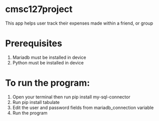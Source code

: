 # cmsc127project
This app helps user track their expenses made within a friend, or group

# Prerequisites
1. Mariadb must be installed in device<br>
2. Python must be installed in device<br>

# To run the program:
1. Open your terminal then run pip install my-sql-connector <br>
2. Run pip install tabulate <br>
3. Edit the user and password fields from mariadb_connection variable <br>
4. Run the program <br>